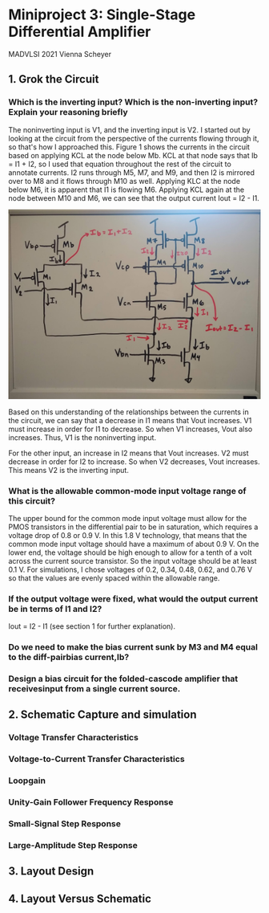 # Miniproject 3: Single-Stage Differential Amplifier
MADVLSI 2021
Vienna Scheyer

## 1. Grok the Circuit
### Which is the inverting input? Which is the non-inverting input? Explain your reasoning briefly
The noninverting input is V1, and the inverting input is V2. I started out by looking at the circuit from the perspective of the currents flowing through it, so that's how I approached this. Figure 1 shows the currents in the circuit based on applying KCL at the node below Mb. KCL at that node says that Ib = I1 + I2, so I used that equation throughout the rest of the circuit to annotate currents. I2 runs through M5, M7, and M9, and then I2 is mirrored over to M8 and it flows through M10 as well. Applying KLC at the node below M6, it is apparent that I1 is flowing M6. Applying KCL again at the node between M10 and M6, we can see that the output current Iout = I2 - I1. 

![image](images/MP3_currents_grok.jpg)

Based on this understanding of the relationships between the currents in the circuit, we can say that a decrease in I1 means that Vout increases. V1 must increase in order for I1 to decrease. So when V1 increases, Vout also increases. Thus, V1 is the noninverting input.

For the other input, an increase in I2 means that Vout increases. V2 must decrease in order for I2 to increase. So when V2 decreases, Vout increases. This means V2 is the inverting input.

### What is the allowable common-mode input voltage range of this circuit?
The upper bound for the common mode input voltage must allow for the PMOS transistors in the differential pair to be in saturation, which requires a voltage drop of 0.8 or 0.9 V. In this 1.8 V technology, that means that the common mode input voltage should have a maximum of about 0.9 V. On the lower end, the voltage should be high enough to allow for a tenth of a volt across the current source transistor. So the input voltage should be at least 0.1 V. For simulations, I chose voltages of 0.2, 0.34, 0.48, 0.62, and 0.76 V so that the values are evenly spaced within the allowable range.

### If the output voltage were fixed, what would the output current be in terms of I1 and I2?
Iout = I2 - I1 (see section 1 for further explanation).

### Do we need to make the bias current sunk by M3 and M4 equal to the diff-pairbias current,Ib?
### Design a bias circuit for the folded-cascode amplifier that receivesinput from a single current source.
## 2. Schematic Capture and simulation

### Voltage Transfer Characteristics

### Voltage-to-Current Transfer Characteristics

### Loopgain

### Unity-Gain Follower Frequency Response

### Small-Signal Step Response

### Large-Amplitude Step Response

## 3. Layout Design

## 4. Layout Versus Schematic
